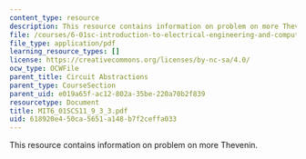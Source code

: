 ```yaml
---
content_type: resource
description: This resource contains information on problem on more Thevenin.
file: /courses/6-01sc-introduction-to-electrical-engineering-and-computer-science-i-spring-2011/618920e450ca5651a148b7f2ceffa033_MIT6_01SCS11_9_3_3.pdf
file_type: application/pdf
learning_resource_types: []
license: https://creativecommons.org/licenses/by-nc-sa/4.0/
ocw_type: OCWFile
parent_title: Circuit Abstractions
parent_type: CourseSection
parent_uid: e019a65f-ac12-802a-35be-220a70b2f839
resourcetype: Document
title: MIT6_01SCS11_9_3_3.pdf
uid: 618920e4-50ca-5651-a148-b7f2ceffa033
---
```

This resource contains information on problem on more Thevenin.